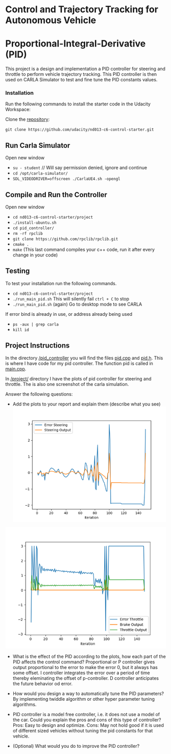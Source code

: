 # Control and Trajectory Tracking for Autonomous Vehicle

# Proportional-Integral-Derivative (PID)

This project is a design and implementation a PID controller for steering and throttle to perform vehicle trajectory tracking. 
This PID controller is then used on CARLA Simulator to test and fine tune the PID constants values.

### Installation

Run the following commands to install the starter code in the Udacity Workspace:

Clone the <a href="https://github.com/udacity/nd013-c6-control-starter/tree/master" target="_blank">repository</a>:

`git clone https://github.com/udacity/nd013-c6-control-starter.git`

## Run Carla Simulator

Open new window

* `su - student`
// Will say permission denied, ignore and continue
* `cd /opt/carla-simulator/`
* `SDL_VIDEODRIVER=offscreen ./CarlaUE4.sh -opengl`

## Compile and Run the Controller

Open new window

* `cd nd013-c6-control-starter/project`
* `./install-ubuntu.sh`
* `cd pid_controller/`
* `rm -rf rpclib`
* `git clone https://github.com/rpclib/rpclib.git`
* `cmake .`
* `make` (This last command compiles your c++ code, run it after every change in your code)

## Testing

To test your installation run the following commands.

* `cd nd013-c6-control-starter/project`
* `./run_main_pid.sh`
This will silently fail `ctrl + C` to stop
* `./run_main_pid.sh` (again)
Go to desktop mode to see CARLA

If error bind is already in use, or address already being used

* `ps -aux | grep carla`
* `kill id`


## Project Instructions

In the directory [/pid_controller](project/pid_controller)  you will find the files [pid.cpp](project/pid_controller/pid.cpp)  and [pid.h](project/pid_controller/pid.h). This is where I have code for my pid controller.
The function pid is called in [main.cpp](project/pid_controller/main.cpp).

In [/project/](project/) directory I have the plots of pid controller for steering and throttle. The is also one screenshot of the carla simulation.

Answer the following questions:
- Add the plots to your report and explain them (describe what you see)
![steer](project/steering.png)

![throttle](project/throttle.png)


- What is the effect of the PID according to the plots, how each part of the PID affects the control command?
Proportional or P controller gives output proportional to the error to make the error 0, but it always has some offset.
I controller integrates the error over a period of time thereby eleminating the offset of p-controller.
D controller anticipates the future behavior od error.

- How would you design a way to automatically tune the PID parameters?
By implementing twiddle algorithm or other hyper parameter tuning algorithms.

- PID controller is a model free controller, i.e. it does not use a model of the car. Could you explain the pros and cons of this type of controller?
Pros: Easy to design and optimize.
Cons: May not hold good if it is used of different sized vehicles without tuning the pid constants for that vehicle.

- (Optional) What would you do to improve the PID controller?



